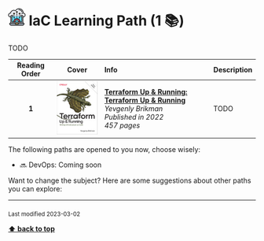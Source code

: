 [//]: # (Auto generated file from templates)

# <img height="35" src="/assets/paths/icons/iac.png" alt="iac" title="IaC"/> IaC Learning Path (1 :books:)

TODO

| Reading Order | Cover | Info | Description |
| :---: | :---: | :--- | :--- |
| **1** | ![img](/assets/books/covers/terraform-up-and-running.jpeg) | [**Terraform Up & Running: Terraform Up & Running**](https://learning.oreilly.com/library/view/-/9781098116736/) <br> *Yevgenly Brikman* <br> *Published in 2022* <br> *457 pages* <br>  | TODO |

The following paths are opened to you now, choose wisely:

- :soon: DevOps: Coming soon


Want to change the subject? Here are some suggestions about other paths you can explore:




---
<sub>Last modified 2023-03-02</sub>

[**⬆ back to top**](#iac-learning-path)
